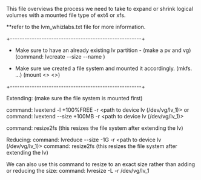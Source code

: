 
This file overviews the process we need to take to expand or shrink logical volumes with a mounted file type of ext4 or xfs.

**refer to the lvm_whizlabs.txt file for more information.

+------------------------------------------------------+

- Make sure to have an already existing lv partition -
(make a pv and vg)
(command: lvcreate --size <size> --name <name> <vg>)

- Make sure we created a file system and mounted it accordingly.
(mkfs.<type> ...)
(mount <> <>)


+------------------------------------------------------+

Extending: 
(make sure the file system is mounted first)

command: lvextend -l +100%FREE -r <path to device lv (/dev/vg/lv_1)>
    or
command: lvextend --size +100MB -r <path to device lv (/dev/vg/lv_1)>

command: resize2fs (this resizes the file system after extending the lv)





Reducing: 
command: lvreduce --size -1G -r <path to device lv (/dev/vg/lv_1)>
command: resize2fs (this resizes the file system after extending the lv)





We can also use this command to resize to an exact size rather than adding or reducing the size: 
command: lvresize -L <size> -r /dev/vg/lv_1












